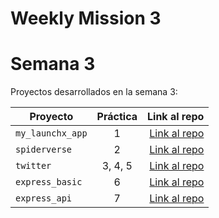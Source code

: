 # Weekly Mission 3
# Semana 3 

Proyectos desarrollados en la semana 3:

| Proyecto | Práctica | Link al repo |
| ------------- |:-------------:| -----:|
|`my_launchx_app`|1|[Link al repo](https://github.com/rosaainz/my_launchx_app.git)|
|`spiderverse`|2|[Link al repo](https://github.com/rosaainz/spiderverse.git)|
|`twitter`|3, 4, 5|[Link al repo](https://github.com/rosaainz/twitter.git)|
|`express_basic`|6|[Link al repo](https://github.com/rosaainz/express_basic.git)|
|`express_api`|7|[Link al repo](https://github.com/rosaainz/express_api.git)|